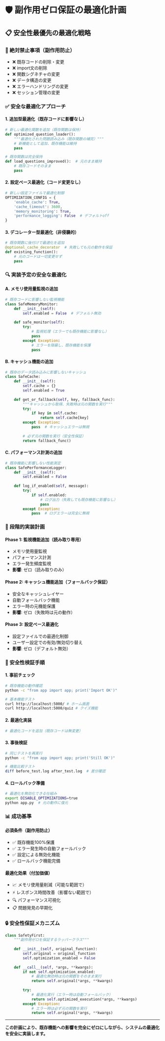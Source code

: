 # 🛡️ 副作用ゼロ保証の最適化計画

## 📋 安全性最優先の最適化戦略

### 🚫 絶対禁止事項（副作用防止）
- ❌ 既存コードの削除・変更
- ❌ import文の削除
- ❌ 関数シグネチャの変更
- ❌ データ構造の変更
- ❌ エラーハンドリングの変更
- ❌ セッション管理の変更

### ✅ 安全な最適化アプローチ

#### 1. 追加型最適化（既存コードに影響なし）
```python
# 新しい最適化関数を追加（既存関数は保持）
def optimized_question_loader():
    """最適化された問題読み込み（既存関数の補完）"""
    # 新機能として追加、既存機能は維持
    pass

# 既存関数は完全保持
def load_questions_improved():  # 元のまま維持
    # 既存コードそのまま
    pass
```

#### 2. 設定ベース最適化（コード変更なし）
```python
# 新しい設定ファイルで最適化制御
OPTIMIZATION_CONFIG = {
    'enable_cache': True,
    'cache_timeout': 3600,
    'memory_monitoring': True,
    'performance_logging': False  # デフォルトoff
}
```

#### 3. デコレーター型最適化（非侵襲的）
```python
# 既存関数に後付けで最適化を追加
@optional_cache_decorator  # 失敗しても元の動作を保証
def existing_function():
    # 元のコードは一切変更せず
    pass
```

### 🔍 実装予定の安全な最適化

#### A. メモリ使用量監視の追加
```python
# 既存コードに影響しない監視機能
class SafeMemoryMonitor:
    def __init__(self):
        self.enabled = False  # デフォルト無効
    
    def safe_monitor(self):
        try:
            # 監視処理（エラーでも既存機能に影響なし）
            pass
        except Exception:
            # エラーを隠蔽し、既存機能を保護
            pass
```

#### B. キャッシュ機能の追加
```python
# 既存のデータ読み込みに影響しないキャッシュ
class SafeCache:
    def __init__(self):
        self.cache = {}
        self.enabled = True
    
    def get_or_fallback(self, key, fallback_func):
        """キャッシュから取得、失敗時は元の関数を実行"""
        try:
            if key in self.cache:
                return self.cache[key]
        except Exception:
            pass  # キャッシュエラーは無視
        
        # 必ず元の関数を実行（安全性保証）
        return fallback_func()
```

#### C. パフォーマンス計測の追加
```python
# 既存機能に影響しない性能測定
class SafePerformanceLogger:
    def __init__(self):
        self.enabled = False
    
    def log_if_enabled(self, message):
        try:
            if self.enabled:
                # ログ出力（失敗しても既存機能に影響なし）
                pass
        except Exception:
            pass  # ログエラーは完全に無視
```

### 🎯 段階的実装計画

#### Phase 1: 監視機能追加（読み取り専用）
- メモリ使用量監視
- パフォーマンス計測
- エラー発生頻度監視
- **影響**: ゼロ（読み取りのみ）

#### Phase 2: キャッシュ機能追加（フォールバック保証）
- 安全なキャッシュレイヤー
- 自動フォールバック機能
- エラー時の元機能保護
- **影響**: ゼロ（失敗時は元の動作）

#### Phase 3: 設定ベース最適化
- 設定ファイルでの最適化制御
- ユーザー設定での有効/無効切り替え
- **影響**: ゼロ（デフォルト無効）

### 🧪 安全性検証手順

#### 1. 事前チェック
```bash
# 既存機能の動作確認
python -c "from app import app; print('Import OK')"

# 基本機能テスト
curl http://localhost:5000/ # ホーム画面
curl http://localhost:5000/quiz # クイズ機能
```

#### 2. 最適化実装
```python
# 最適化コードを追加（既存コードは無変更）
```

#### 3. 事後検証
```bash
# 同じテストを再実行
python -c "from app import app; print('Still OK')"

# 機能比較テスト
diff before_test.log after_test.log  # 差分確認
```

#### 4. ロールバック準備
```bash
# 最適化を無効化できる仕組み
export DISABLE_OPTIMIZATIONS=true
python app.py  # 元の動作に復元
```

### 📊 成功基準

#### 必須条件（副作用防止）
- ✅ 既存機能100%保護
- ✅ エラー発生時の自動フォールバック
- ✅ 設定による無効化機能
- ✅ ロールバック機能完備

#### 最適化効果（付加価値）
- 📈 メモリ使用量削減（可能な範囲で）
- ⚡ レスポンス時間改善（影響ない範囲で）
- 🔍 パフォーマンス可視化
- 📋 問題発見の早期化

### 🔒 安全性保証メカニズム

```python
class SafetyFirst:
    """副作用ゼロを保証するラッパークラス"""
    
    def __init__(self, original_function):
        self.original = original_function
        self.optimization_enabled = False
    
    def __call__(self, *args, **kwargs):
        if not self.optimization_enabled:
            # 最適化無効時は元の関数をそのまま実行
            return self.original(*args, **kwargs)
        
        try:
            # 最適化実行（エラー時は自動フォールバック）
            return self.optimized_execution(*args, **kwargs)
        except Exception:
            # エラー時は必ず元の関数を実行
            return self.original(*args, **kwargs)
```

---

**この計画により、既存機能への影響を完全にゼロにしながら、システムの最適化を安全に実装します。**